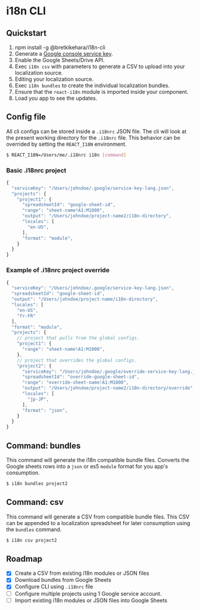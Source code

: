 i18n CLI
================================================

## Quickstart

1. npm install -g @bretkikehara/i18n-cli
2. Generate a [Google console service key](https://github.com/bretkikehara/i18n-cli/wiki/Generating-Service-Account-Credentials).
3. Enable the Google Sheets/Drive API.
4. Exec `i18n csv` with parameters to generate a CSV to upload into your localization source.
5. Editing your localization source.
6. Exec `i18n bundles` to create the individual localization bundles.
7. Ensure that the `react-i18n` module is imported inside your component.
8. Load you app to see the updates.

## Config file

All cli configs can be stored inside a `.i18nrc` JSON file. The cli will look at the present working directory for the `.i18nrc` file. This behavior can be overrided by setting the `REACT_I18N` environment.

```sh
$ REACT_I18N=/Users/me/.i18nrc i18n [command]
```

### Basic .i18nrc project
```js
{
  "serviceKey": "/Users/johndoe/.google/service-key-lang.json",
  "projects": {
    "project1": {
      "spreadsheetId": "google-sheet-id",
      "range": "sheet-name!A1:M1000",
      "output": "/Users/johndoe/project-name2/i18n-directory",
      "locales": [
        "en-US",
      ],
      "format": "module",
    }
  }
}
```

### Example of .i18nrc project override
```js
{
  "serviceKey": "/Users/johndoe/.google/service-key-lang.json",
  "spreadsheetId": "google-sheet-id",
  "output": "/Users/johndoe/project-name/i18n-directory",
  "locales": [
    "en-US",
    "fr-FR"
  ],
  "format": "module",
  "projects": {
  	// project that pulls from the global configs.
    "project1": {
      "range": "sheet-name!A1:M1000",
    },
  	// project that overrides the global configs.
    "project2": {
      "serviceKey": "/Users/johndoe/.google/override-service-key-lang.json",
      "spreadsheetId": "override-google-sheet-id",
      "range": "override-sheet-name!A1:M1000",
      "output": "/Users/johndoe/project-name2/i18n-directory/override",
      "locales": [
        "jp-JP",
      ],
      "format": "json",
    }
  }
}
```

## Command: **bundles**

This command will generate the i18n compatible bundle files. Converts the Google sheets rows into a `json` or es5 `module` format for you app's consumption.

```sh
$ i18n bundles project2
```

## Command: **csv**

This command will generate a CSV from compatible bundle files. This CSV can be appended to a localization spreadsheet for later consumption using the `bundles` command.

```sh
$ i18n csv project2
```

## Roadmap
- [x] Create a CSV from existing i18n modules or JSON files
- [x] Download bundles from Google Sheets
- [x] Configure CLI using `.i18nrc` file
- [ ] Configure multiple projects using 1 Google service account.
- [ ] Import existing i18n modules or JSON files into Google Sheets
